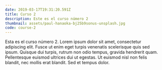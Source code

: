 ```yaml
---
date: 2019-03-17T19:31:20.591Z
title: Curso 2
description: Este es el curso número 2
thumbnail: assets/paul-hanaoka-bj25b9sonus-unsplash.jpg
code: course-2
---
```

Esta es el curso número 2. Lorem ipsum dolor sit amet, consectetur adipiscing elit. Fusce ut enim eget turpis venenatis scelerisque quis sed ipsum. Quisque dui turpis, rutrum non odio tempus, gravida hendrerit quam. Pellentesque euismod ultrices dui ut egestas. Ut euismod nisl non felis blandit, nec mollis erat blandit. Sed et tempus dolor.

